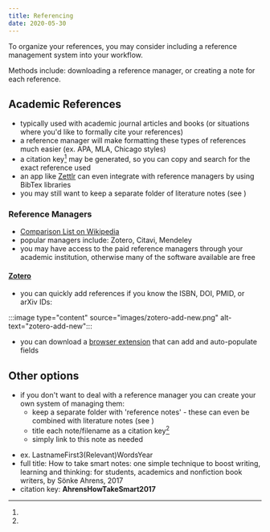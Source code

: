 ```yaml
---
title: Referencing
date: 2020-05-30
---
```

To organize your references, you may consider including a reference management system into your workflow.

Methods include: downloading a reference manager, or creating a note for each reference.

## Academic References
- typically used with academic journal articles and books (or situations where you'd like to formally cite your references)
- a reference manager will make formatting these types of references much easier (ex. APA, MLA, Chicago styles)
- a citation key[^1] may be generated, so you can copy and search for the exact reference used
- an app like [Zettlr](https://docs.zettlr.com/en/academic/citations/) can even integrate with reference managers by using BibTex libraries
- you may still want to keep a separate folder of literature notes (see <types-of-notes>)

### Reference Managers

- [Comparison List on Wikipedia](https://en.wikipedia.org/wiki/Comparison_of_reference_management_software)
- popular managers include: Zotero, Citavi, Mendeley
- you may have access to the paid reference managers through your academic institution, otherwise many of the software available are free

#### [Zotero](https://www.zotero.org/download/)

- you can quickly add references if you know the ISBN, DOI, PMID, or arXiv IDs:

:::image type="content" source="images/zotero-add-new.png" alt-text="zotero-add-new":::

- you can download a [browser extension](https://www.zotero.org/download/) that can add and auto-populate fields

## Other options
- if you don't want to deal with a reference manager you can create your own system of managing them:
  - keep a separate folder with 'reference notes' - these can even be combined with literature notes (see <types-of-notes>)
  - title each note/filename as a citation key[^1]
  - simply link to this note as needed

[^1]: 
  - ex. LastnameFirst3(Relevant)WordsYear
  - full title: How to take smart notes: one simple technique to boost writing, learning and thinking: for students, academics and nonfiction book writers, by Sönke Ahrens, 2017
  - citation key: **AhrensHowTakeSmart2017**

